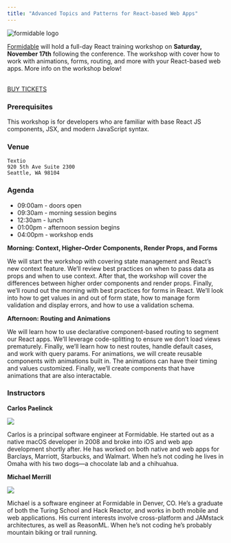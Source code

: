 ```yaml
---
title: "Advanced Topics and Patterns for React-based Web Apps"
---
```

![formidable logo](/formidable.png)

[Formidable](https://formidable.com/) will hold a full-day React training workshop on **Saturday, November 17th** following the conference. The workshop with cover how to work with animations, forms, routing, and more with your React-based web apps. More info on the workshop below!

<p><br/><a href="https://ti.to/event-loop/cascadiajs-2018" class="cta">BUY TICKETS</a></p>


### Prerequisites

This workshop is for developers who are familiar with base React JS components, JSX, and modern JavaScript syntax.

### Venue

```
Textio
920 5th Ave Suite 2300
Seattle, WA 98104
```

### Agenda

* 09:00am - doors open
* 09:30am - morning session begins
* 12:30am - lunch
* 01:00pm - afternoon session begins
* 04:00pm - workshop ends

**Morning: Context, Higher–Order Components, Render Props, and Forms**

We will start the workshop with covering state management and React’s new context feature. We’ll review best practices on when to pass data as props and when to use context. After that, the workshop will cover the differences between higher order components and render props. Finally, we’ll round out the morning with best practices for forms in React. We’ll look into how to get values in and out of form state, how to manage form validation and display errors, and how to use a validation schema.

**Afternoon: Routing and Animations**

We will learn how to use declarative component-based routing to segment our React apps. We’ll leverage code-splitting to ensure we don’t load views prematurely. Finally, we’ll learn how to nest routes, handle default cases, and work with query params. For animations, we will create reusable components with animations built in. The animations can have their timing and values customized. Finally, we’ll create components that have animations that are also interactable.

### Instructors

**Carlos Paelinck**

<img src="/carlos-paelinck.png" class="avatar"/>

Carlos is a principal software engineer at Formidable. He started out as a native macOS developer in 2008 and broke into iOS and web app development shortly after. He has worked on both native and web apps for Barclays, Marriott, Starbucks, and Walmart. When he’s not coding he lives in Omaha with his two dogs—a chocolate lab and a chihuahua.

**Michael Merrill**

<img src="/michael-merrill.jpg" class="avatar"/>

Michael is a software engineer at Formidable in Denver, CO. He’s a graduate of both the Turing School and Hack Reactor, and works in both mobile and web applications. His current interests involve cross-platform and JAMstack architectures, as well as ReasonML. When he’s not coding he’s probably mountain biking or trail running.

